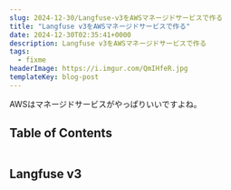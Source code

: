 ```yaml
---
slug: 2024-12-30/Langfuse-v3をAWSマネージドサービスで作る
title: "Langfuse v3をAWSマネージドサービスで作る"
date: 2024-12-30T02:35:41+0000
description: Langfuse v3をAWSマネージドサービスで作る
tags:
  - fixme
headerImage: https://i.imgur.com/QmIHfeR.jpg
templateKey: blog-post
---
```


AWSはマネージドサービスがやっぱりいいですよね。

## Table of Contents

```toc

```

## Langfuse v3
